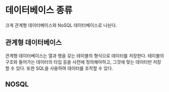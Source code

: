 # 데이터베이스 종류

크게 관계형 데이터베이스와 NoSQL 데이터베이스로 나뉜다.

## 관계형 데이터베이스

관계형 데이터베이스는 열과 행을 갖는 테이블의 형식으로 데이터를 저장한다. 테이블의 구조와 들어가는 데이터의 타입 등을 사전에 정의해야하고, 그것에 맞는 데이터만 저장할 수 있다. 또한 SQL을 사용하여 데이터를 조작할 수 있다. 



## NOSQL



